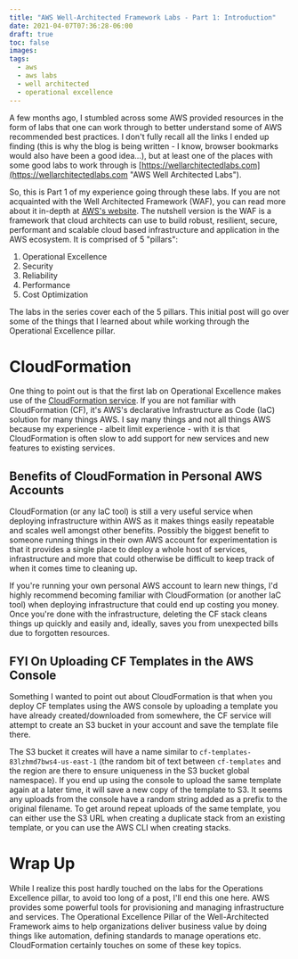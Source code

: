```yaml
---
title: "AWS Well-Architected Framework Labs - Part 1: Introduction"
date: 2021-04-07T07:36:28-06:00
draft: true
toc: false
images:
tags:
  - aws
  - aws labs
  - well architected
  - operational excellence
---
```


A few months ago, I stumbled across some AWS provided resources in the form of labs that one can work through to better understand some of AWS recommended best practices. I don't fully recall all the links I ended up finding (this is why the blog is being written - I know, browser bookmarks would also have been a good idea...), but at least one of the places with some good labs to work through is [https://wellarchitectedlabs.com](https://wellarchitectedlabs.com "AWS Well Architected Labs").

So, this is Part 1 of my experience going through these labs. If you are not acquainted with the Well Architected Framework (WAF), you can read more about it in-depth at [AWS's website](https://aws.amazon.com/architecture/well-architected/?wa-lens-whitepapers.sort-by=item.additionalFields.sortDate&wa-lens-whitepapers.sort-order=desc "AWS Well-Architected"). The nutshell version is the WAF is a framework that cloud architects can use to build robust, resilient, secure, performant and scalable cloud based infrastructure and application in the AWS ecosystem. It is comprised of 5 "pillars":

  1. Operational Excellence
  2. Security
  3. Reliability
  4. Performance
  5. Cost Optimization

The labs in the series cover each of the 5 pillars. This initial post will go over some of the things that I learned about while working through the Operational Excellence pillar.

# CloudFormation
One thing to point out is that the first lab on Operational Excellence makes use of the [CloudFormation service](https://aws.amazon.com/cloudformation/ "CloudFormation Service Page"). If you are not familiar with CloudFormation (CF), it's AWS's declarative Infrastructure as Code (IaC) solution for many things AWS. I say many things and not all things AWS because my experience - albeit limit experience - with it is that CloudFormation is often slow to add support for new services and new features to existing services.

## Benefits of CloudFormation in Personal AWS Accounts
CloudFormation (or any IaC tool) is still a very useful service when deploying infrastructure within AWS as it makes things easily repeatable and scales well amongst other benefits. Possibly the biggest benefit to someone running things in their own AWS account for experimentation is that it provides a single place to deploy a whole host of services, infrastructure and more that could otherwise be difficult to keep track of when it comes time to cleaning up.

If you're running your own personal AWS account to learn new things, I'd highly recommend becoming familiar with CloudFormation (or another IaC tool) when deploying infrastructure that could end up costing you money. Once you're done with the infrastructure, deleting the CF stack cleans things up quickly and easily and, ideally, saves you from unexpected bills due to forgotten resources.

## FYI On Uploading CF Templates in the AWS Console
Something I wanted to point out about CloudFormation is that when you deploy CF templates using the AWS console by uploading a template you have already created/downloaded from somewhere, the CF service will attempt to create an S3 bucket in your account and save the template file there.

The S3 bucket it creates will have a name similar to `cf-templates-83lzhmd7bws4-us-east-1` (the random bit of text between `cf-templates` and the region are there to ensure uniqueness in the S3 bucket global namespace). If you end up using the console to upload the same template again at a later time, it will save a new copy of the template to S3. It seems any uploads from the console have a random string added as a prefix to the original filename. To get around repeat uploads of the same template, you can either use the S3 URL when creating a duplicate stack from an existing template, or you can use the AWS CLI when creating stacks.

# Wrap Up
While I realize this post hardly touched on the labs for the Operations Excellence pillar, to avoid too long of a post, I'll end this one here. AWS provides some powerful tools for provisioning and managing infrastructure and services. The Operational Excellence Pillar of the Well-Architected Framework aims to help organizations deliver business value by doing things like automation, defining standards to manage operations etc. CloudFormation certainly touches on some of these key topics.
